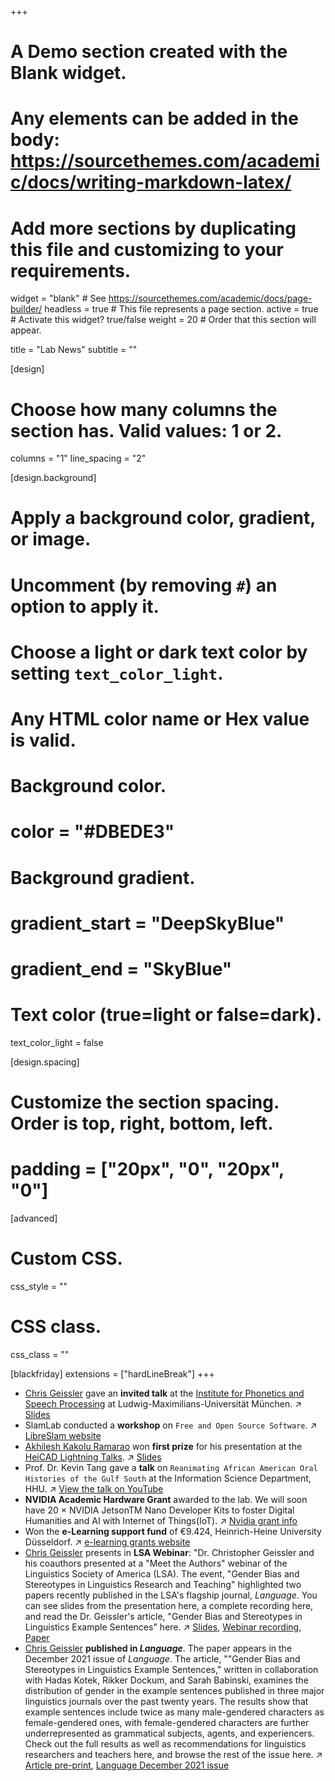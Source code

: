 +++
# A Demo section created with the Blank widget.
# Any elements can be added in the body: https://sourcethemes.com/academic/docs/writing-markdown-latex/
# Add more sections by duplicating this file and customizing to your requirements.

widget = "blank"  # See https://sourcethemes.com/academic/docs/page-builder/
headless = true  # This file represents a page section.
active = true  # Activate this widget? true/false
weight = 20  # Order that this section will appear.

title = "Lab News"
subtitle = ""

[design]
  # Choose how many columns the section has. Valid values: 1 or 2.
  columns = "1"
  line_spacing = "2"

[design.background]
  # Apply a background color, gradient, or image.
  #   Uncomment (by removing `#`) an option to apply it.
  #   Choose a light or dark text color by setting `text_color_light`.
  #   Any HTML color name or Hex value is valid.

  # Background color.
  # color = "#DBEDE3"

  # Background gradient.
  # gradient_start = "DeepSkyBlue"
  # gradient_end = "SkyBlue"


  # Text color (true=light or false=dark).
  text_color_light = false

[design.spacing]
  # Customize the section spacing. Order is top, right, bottom, left.
  # padding = ["20px", "0", "20px", "0"]

[advanced]
 # Custom CSS.
 css_style = ""

 # CSS class.
 css_class = ""

[blackfriday]
  extensions = ["hardLineBreak"]
+++

* [Chris Geissler](https://slam.phil.hhu.de/authors/chris/) gave an **invited talk** at the [Institute for Phonetics and Speech Processing](https://www.en.phonetik.uni-muenchen.de/institute/index.html) at Ludwig-Maximilians-Universität München. 
 :arrow_upper_right: [Slides](https://slam.phil.hhu.de/pdfs)
* SlamLab conducted a **workshop** on `Free and Open Source Software`.
   :arrow_upper_right: [LibreSlam website](https://slam.phil.hhu.de/libreslam/)
* [Akhilesh Kakolu Ramarao](https://slam.phil.hhu.de/authors/akhilesh) won **first prize** for his presentation at the [HeiCAD Lightning Talks](https://www.heicad.hhu.de/aktivitaeten/lightning-talks-2022).
  :arrow_upper_right: [Slides](https://www.heicad.hhu.de/fileadmin/redaktion/HeiCad/heicad_pictures/Lightning_Talks_Poster/Ramarao_poster_akhilesh_kakolu_ramarao.pdf)
* Prof. Dr. Kevin Tang gave a **talk** on `Reanimating African American Oral Histories of the Gulf South` at the Information Science Department, HHU.
  :arrow_upper_right: [View the talk on YouTube](https://www.youtube.com/watch?v=yLus_ODOXEk)
* **NVIDIA Academic Hardware Grant** awarded to the lab. We will soon have 20 × NVIDIA JetsonTM Nano Developer Kits to foster Digital Humanities and AI with Internet of Things(IoT). 
  :arrow_upper_right: [Nvidia grant info](https://mynvidia.force.com/HardwareGrant/s/Application)
* Won the **e-Learning support fund** of €9.424, Heinrich-Heine University Düsseldorf. 
:arrow_upper_right: [e-learning grants website](https://www.elearning.hhu.de/elearning-foerderfonds)
* [Chris Geissler](https://slam.phil.hhu.de/authors/chris/) presents in **LSA Webinar**: "Dr. Christopher Geissler and his coauthors presented at a "Meet the Authors" webinar of the Linguistics Society of America (LSA). The event, "Gender Bias and Stereotypes in Linguistics Research and Teaching" highlighted two papers recently published in the LSA's flagship journal, *Language*. You can see slides from the presentation here, a complete recording here, and read the Dr. Geissler's article, "Gender Bias and Stereotypes in Linguistics Example Sentences" here.
:arrow_upper_right: [Slides](https://campuspress.yale.edu/geissler/files/2022/01/Meet-the-Authors-slides.pdf), [Webinar recording](https://www.youtube.com/watch?v=LFGeB1r3u9s), [Paper](https://campuspress.yale.edu/geissler/files/2020/08/Gender_Representation_manuscript.pdf)
* [Chris Geissler](https://slam.phil.hhu.de/authors/chris/) **published in *Language***. The paper appears in the December 2021 issue of *Language*. The article, ""Gender Bias and Stereotypes in Linguistics Example Sentences," written in collaboration with Hadas Kotek, Rikker Dockum, and Sarah Babinski, examines the distribution of gender in the example sentences published in three major linguistics journals over the past twenty years. The results show that example sentences include twice as many male-gendered characters as female-gendered ones, with female-gendered characters are further underrepresented as grammatical subjects, agents, and experiencers.
Check out the full results as well as recommendations for linguistics researchers and teachers here, and browse the rest of the issue here.
:arrow_upper_right: [Article pre-print](https://campuspress.yale.edu/geissler/files/2020/08/Gender_Representation_manuscript.pdf), [Language December 2021 issue](https://muse.jhu.edu/issue/47002)
